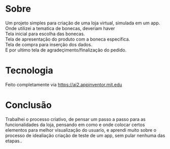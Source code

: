 # Sobre
Um projeto simples para criação de uma loja virtual, simulada em um app. 
Onde utilizei a tematica de bonecas, deveriam haver
<br>Tela inicial para escolha das bonecas.
<br>Tela de apresentação do produto com a boneca especifica.
<br>Tela de compra para inserção dos dados.
<br>E por ultimo tela de agradeçimento/finalização do pedido.

# Tecnologia

Feito completamente via https://ai2.appinventor.mit.edu

# Conclusão

Trabalhei o processo criativo, de pensar um passo a passo para as funcionalidades da loja, pensando em como 
e onde colocar certos elementos para melhor visualização do usuario, e aprendi muito sobre o processo de idealiação
criação de teste de um app, sem pular nenhuma das etapas..

